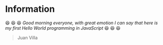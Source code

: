 # Information
:satisfied: :satisfied: :satisfied: *Good morning everyone, with great emotion I can say that here is my first Hello World programming in JavaScript* :satisfied: :satisfied: :satisfied:
> Juan Villa
